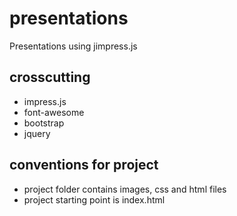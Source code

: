 presentations
=============

Presentations using jimpress.js


crosscutting
----------
 - impress.js
 - font-awesome
 - bootstrap
 - jquery


conventions for project
-----------
 - project folder contains images, css and html files
 - project starting point is index.html
